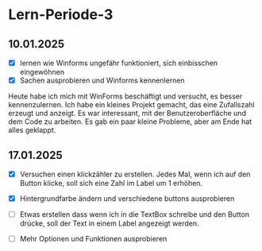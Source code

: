 # Lern-Periode-3

## 10.01.2025
- [x] lernen wie Winforms ungefähr funktioniert, sich einbisschen eingewöhnen
- [x] Sachen ausprobieren und Winforms kennenlernen

Heute habe ich mich mit WinForms beschäftigt und versucht, es besser kennenzulernen. Ich habe ein kleines Projekt gemacht, das eine Zufallszahl erzeugt und anzeigt. Es war interessant, mit der Benutzeroberfläche und dem Code zu arbeiten. Es gab ein paar kleine Probleme, aber am Ende hat alles geklappt. 

## 17.01.2025
- [x] Versuchen einen klickzähler zu erstellen. Jedes Mal, wenn ich auf den Button klicke, soll sich eine Zahl im Label um 1 erhöhen.
- [x] Hintergrundfarbe ändern und verschiedene buttons ausprobieren
- [ ] Etwas erstellen dass wenn ich in die TextBox schreibe und den Button drücke, soll der Text in einem Label angezeigt werden.
- [ ] Mehr Optionen und Funktionen ausprobieren

